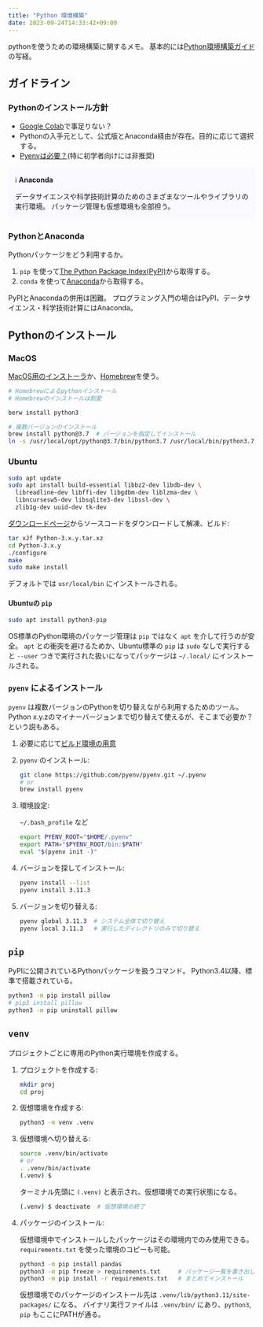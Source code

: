 ```yaml
---
title: "Python 環境構築"
date: 2023-09-24T14:33:42+09:00
---
```


pythonを使うための環境構築に関するメモ。
基本的には[Python環境構築ガイド](https://www.python.jp/install/install.html)の写経。


## ガイドライン

### Pythonのインストール方針

- [Google Colab](https://colab.research.google.com/)で事足りない？
- Pythonの入手元として、公式版とAnaconda経由が存在。目的に応じて選択する。
- [Pyenvは必要？](https://www.python.jp/install/docs/doyouneedpyenv.html)(特に初学者向けには非推奨)

<div style="
   background-color:#f9f9ff ;
   border-radius: 8px;
   padding-inline: 1em;
   padding-block: 0.1em;
">

ℹ **Anaconda**

データサイエンスや科学技術計算のためのさまざまなツールやライブラリの実行環境。
パッケージ管理も仮想環境も全部担う。

</div>

### PythonとAnaconda

Pythonパッケージをどう利用するか。

1. `pip` を使って[The Python Package Index(PyPI)](https://pypi.org/)から取得する。
2. `conda` を使って[Anaconda](https://www.anaconda.com/)から取得する。

PyPIとAnacondaの併用は困難。
プログラミング入門の場合はPyPI、データサイエンス・科学技術計算にはAnaconda。

<!--
### 自分の方針

`pyenv` またはHomebrewでインストールしたPythonを使い、
プロジェクトごとに `venv` で仮想環境をつくってその中で
`pip` を使ってパッケージを管理する。

`pyenv` は使うけど複数バージョンの使い分けは基本しない。LinuxでOS標準のPython環境を汚さない目的で使う。
-->

## Pythonのインストール

### MacOS

[MacOS用のインストーラ](https://www.python.org/downloads/mac-osx/)か、[Homebrew](Homebrew)を使う。

```sh
# Homebrewによるpythonインストール
# Homebrewのインストールは割愛

berw install python3

# 複数バージョンのインストール
brew install python@3.7  # バージョンを指定してインストール
ln -s /usr/local/opt/python@3.7/bin/python3.7 /usr/local/bin/python3.7  # /usr/local/bin/にシンボリックリンク
```

### Ubuntu

```sh
sudo apt update
sudo apt install build-essential libbz2-dev libdb-dev \
  libreadline-dev libffi-dev libgdbm-dev liblzma-dev \
  libncursesw5-dev libsqlite3-dev libssl-dev \
  zlib1g-dev uuid-dev tk-dev
```

[ダウンロードページ](https://www.python.org/)からソースコードをダウンロードして解凍、ビルド:

```sh
tar xJf Python-3.x.y.tar.xz
cd Python-3.x.y
./configure
make
sudo make install
```

デフォルトでは `usr/local/bin` にインストールされる。

#### Ubuntuの `pip`

```sh
sudo apt install python3-pip
```

OS標準のPython環境のパッケージ管理は `pip` ではなく `apt` を介して行うのが安全。
`apt` との衝突を避けるためか、Ubuntu標準の `pip` は `sudo` なしで実行すると
`--user` つきで実行された扱いになってパッケージは `~/.local/` にインストールされる。

### `pyenv` によるインストール

`pyenv` は複数バージョンのPythonを切り替えながら利用するためのツール。
Python x.y.zのマイナーバージョンまで切り替えて使えるが、そこまで必要か？という説もある。

1. 必要に応じて[ビルド環境の用意](https://github.com/pyenv/pyenv/wiki#suggested-build-environment)

1. `pyenv` のインストール:

   ```sh
   git clone https://github.com/pyenv/pyenv.git ~/.pyenv
   # or
   brew install pyenv
   ```

1. 環境設定:

   `~/.bash_profile` など

   ```sh
   export PYENV_ROOT="$HOME/.pyenv"
   export PATH="$PYENV_ROOT/bin:$PATH"
   eval "$(pyenv init -)"
   ```

1. バージョンを探してインストール:

   ```sh
   pyenv install --list
   pyenv install 3.11.3
   ```

1. バージョンを切り替える:

   ```sh
   pyenv global 3.11.3  # システム全体で切り替え
   pyenv local 3.11.3   # 実行したディレクトリのみで切り替え
   ```


## `pip`

PyPIに公開されているPythonパッケージを扱うコマンド。
Python3.4以降、標準で搭載されている。

```sh
python3 -m pip install pillow
# pip3 install pillow
python3 -m pip uninstall pillow
```


## `venv`

プロジェクトごとに専用のPython実行環境を作成する。

1. プロジェクトを作成する:

   ```sh
   mkdir proj
   cd proj
   ```

1. 仮想環境を作成する:

   ```sh
   python3 -m venv .venv
   ```

1. 仮想環境へ切り替える:

   ```sh
   source .venv/bin/activate
   # or
   . .venv/bin/activate
   (.venv) $
   ```

   ターミナル先頭に `(.venv)` と表示され、仮想環境での実行状態になる。

   ```sh
   (.venv) $ deactivate  # 仮想環境の終了
   ```

1. パッケージのインストール:

   仮想環境中でインストールしたパッケージはその環境内でのみ使用できる。
   `requirements.txt` を使った環境のコピーも可能。

   ```sh
   python3 -m pip install pandas
   python3 -m pip freeze > requirements.txt     # パッケージ一覧を書き出し
   python3 -m pip install -r requirements.txt   # まとめてインストール
   ```

   仮想環境でのパッケージのインストール先は `.venv/lib/python3.11/site-packages/` になる。
   バイナリ実行ファイルは `.venv/bin/` にあり、`python3`, `pip` もここにPATHが通る。
